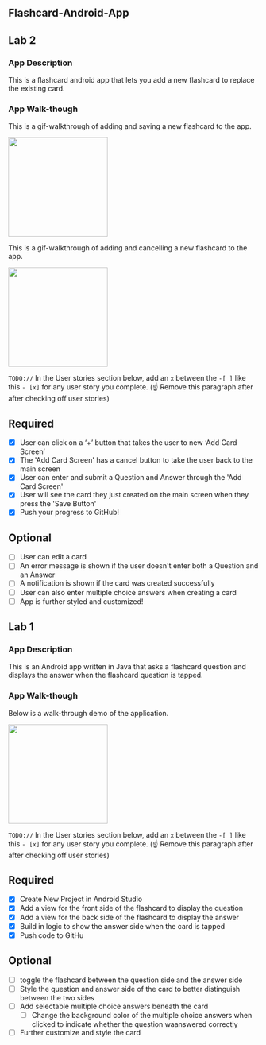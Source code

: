 ## Flashcard-Android-App

## Lab 2

### App Description
This is a flashcard android app that lets you add a new flashcard to replace the existing card.

### App Walk-though
This is a gif-walkthrough of adding and saving a new flashcard to the app.

<img src="https://media.giphy.com/media/furkuqtaGivHCyxCoq/giphy.gif" width=200><br>

This is a gif-walkthrough of adding and cancelling a new flashcard to the app.

<img src="https://media.giphy.com/media/NIglfWBSB8tVBWjcqy/giphy.gif" width=200><br>

`TODO://` In the User stories section below, add an `x` between the `-[ ]` like this `- [x]` for any user story you complete. (☝️ Remove this paragraph after after checking off user stories)

## Required
- [X] User can click on a ‘+’ button that takes the user to new ‘Add Card Screen’
- [X] The 'Add Card Screen' has a cancel button to take the user back to the main screen
- [X] User can enter and submit a Question and Answer through the 'Add Card Screen'
- [X] User will see the card they just created on the main screen when they press the 'Save Button'
- [X] Push your progress to GitHub!

## Optional
- [ ] User can edit a card
- [ ] An error message is shown if the user doesn't enter both a Question and an Answer
- [ ] A notification is shown if the card was created successfully
- [ ] User can also enter multiple choice answers when creating a card
- [ ] App is further styled and customized!

## Lab 1

### App Description
This is an Android app written in Java that asks a flashcard question and displays the answer when the flashcard question is tapped.

### App Walk-though
Below is a walk-through demo of the application.

<img src="https://media.giphy.com/media/8RXQ7fi3UYCBT9OllK/giphy.gif" width=200><br>

`TODO://` In the User stories section below, add an `x` between the `-[ ]` like this `- [x]` for any user story you complete. (☝️ Remove this paragraph after after checking off user stories)

## Required
- [X] Create New Project in Android Studio
- [X] Add a view for the front side of the flashcard to display the question
- [X] Add a view for the back side of the flashcard to display the answer
- [X] Build in logic to show the answer side when the card is tapped
- [X] Push code to GitHu
## Optional
- [ ] toggle the flashcard between the question side and the answer side
- [ ] Style the question and answer side of the card to better distinguish between the two sides
- [ ] Add selectable multiple choice answers beneath the card
   - [ ] Change the background color of the multiple choice answers when clicked to indicate whether the question waanswered correctly
- [ ] Further customize and style the card
